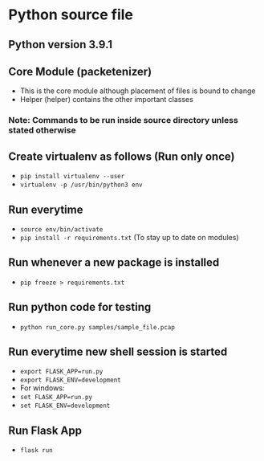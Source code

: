 # Python source file

## Python version 3.9.1

## Core Module (packetenizer)
- This is the core module although placement of files is bound to change
- Helper (helper) contains the other important classes

### Note: Commands to be run inside source directory unless stated otherwise

## Create virtualenv as follows (Run only once)
- `pip install virtualenv --user`
- `virtualenv -p /usr/bin/python3 env`

## Run everytime
- `source env/bin/activate`
- `pip install -r requirements.txt` (To stay up to date on modules)

## Run whenever a new package is installed
- `pip freeze > requirements.txt`

## Run python code for testing
- `python run_core.py samples/sample_file.pcap`

## Run everytime new shell session is started
- `export FLASK_APP=run.py`
- `export FLASK_ENV=development`
- For windows:
- `set FLASK_APP=run.py`
- `set FLASK_ENV=development`

## Run Flask App
- `flask run`
